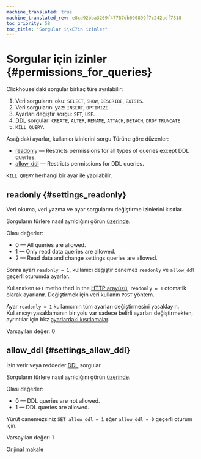 ```yaml
---
machine_translated: true
machine_translated_rev: e8cd92bba3269f47787db090899f7c242adf7818
toc_priority: 58
toc_title: "Sorgular i\xE7in izinler"
---
```


# Sorgular için izinler {#permissions_for_queries}

Clickhouse'daki sorgular birkaç türe ayrılabilir:

1.  Veri sorgularını oku: `SELECT`, `SHOW`, `DESCRIBE`, `EXISTS`.
2.  Veri sorgularını yaz: `INSERT`, `OPTIMIZE`.
3.  Ayarları değiştir sorgu: `SET`, `USE`.
4.  [DDL](https://en.wikipedia.org/wiki/Data_definition_language) sorgular: `CREATE`, `ALTER`, `RENAME`, `ATTACH`, `DETACH`, `DROP` `TRUNCATE`.
5.  `KILL QUERY`.

Aşağıdaki ayarlar, kullanıcı izinlerini sorgu Türüne göre düzenler:

-   [readonly](#settings_readonly) — Restricts permissions for all types of queries except DDL queries.
-   [allow\_ddl](#settings_allow_ddl) — Restricts permissions for DDL queries.

`KILL QUERY` herhangi bir ayar ile yapılabilir.

## readonly {#settings_readonly}

Veri okuma, veri yazma ve ayar sorgularını değiştirme izinlerini kısıtlar.

Sorguların türlere nasıl ayrıldığını görün [üzerinde](#permissions_for_queries).

Olası değerler:

-   0 — All queries are allowed.
-   1 — Only read data queries are allowed.
-   2 — Read data and change settings queries are allowed.

Sonra ayarı `readonly = 1`, kullanıcı değiştir canemez `readonly` ve `allow_ddl` geçerli oturumda ayarlar.

Kullanırken `GET` metho thed in the [HTTP arayüzü](../../interfaces/http.md), `readonly = 1` otomatik olarak ayarlanır. Değiştirmek için veri kullanın `POST` yöntem.

Ayar `readonly = 1` kullanıcının tüm ayarları değiştirmesini yasaklayın. Kullanıcıyı yasaklamanın bir yolu var
sadece belirli ayarları değiştirmekten, ayrıntılar için bkz [ayarlardaki kısıtlamalar](constraints_on_settings.md).

Varsayılan değer: 0

## allow\_ddl {#settings_allow_ddl}

İzin verir veya reddeder [DDL](https://en.wikipedia.org/wiki/Data_definition_language) sorgular.

Sorguların türlere nasıl ayrıldığını görün [üzerinde](#permissions_for_queries).

Olası değerler:

-   0 — DDL queries are not allowed.
-   1 — DDL queries are allowed.

Yürüt canemezsiniz `SET allow_ddl = 1` eğer `allow_ddl = 0` geçerli oturum için.

Varsayılan değer: 1

[Orijinal makale](https://clickhouse.tech/docs/en/operations/settings/permissions_for_queries/) <!--hide-->

